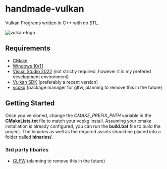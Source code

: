 # handmade-vulkan

Vulkan Programs written in C++ with no STL.

![vulkan-logo](https://raw.githubusercontent.com/PlanEl180223/handmade-vulkan/main/assets/vulkan_logo.png?token=GHSAT0AAAAAABP725TTFDFC3Y3KYZ4ZQJPGYS7GV7Q)

## Requirements
- [CMake](https://cmake.org)
- [Windows 10/11](https://www.microsoft.com/software-download/windows11)
- [Visual Studio 2022](https://visualstudio.com) (not strictly required, however it is my prefered development environment)
- [Vulkan SDK](https://vulkan.lunarg.com/sdk/home#windows) (preferably a recent version)
- [vcpkg](https://github.com/microsoft/vcpkg) (package manager for glfw, planning to remove this in the future)

## Getting Started
Once you've cloned, change the *CMAKE_PREFIX_PATH* variable in the **CMakeLists.txt** file to match your vcpkg install. Assuming your cmake installation is already configured, you can run the **build.bat** file to build the project. The binaries as well as the required assets should be placed into a folder called **binaries/**. 

### 3rd party libaries
- [GLFW](https://github.com/glfw/glfw) (planning to remove this in the future)
